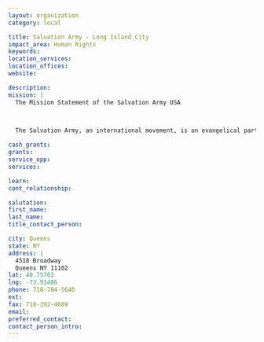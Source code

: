 ```yaml
---
layout: organization
category: local

title: Salvation Army - Long Island City
impact_area: Human Rights
keywords: 
location_services: 
location_offices: 
website: 

description: 
mission: |
  The Mission Statement of the Salvation Army USA

  

  The Salvation Army, an international movement, is an evangelical part of the universal Christian Church. Its message is based on the Bible. Its ministry is motivated by the love of God. Its mission is to preach the gospel of Jesus Christ and to meet human needs in His name without discrimination.

cash_grants: 
grants: 
service_opp: 
services: 

learn: 
cont_relationship: 

salutation: 
first_name: 
last_name: 
title_contact_person: 

city: Queens
state: NY
address: |
  4518 Broadway     
  Queens NY 11102
lat: 40.75703
lng: -73.91486
phone: 718-784-5640
ext: 
fax: 718-392-4689
email: 
preferred_contact: 
contact_person_intro: 
---
```

